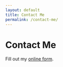 ```yaml
---
layout: default
title: Contact Me
permalink: /contact-me/
---
```


<h1>Contact Me</h1>	    	

<div id="wufoo-z10ojdwc1s0gvzp"> Fill out my <a href="https://dsour.wufoo.com/forms/z10ojdwc1s0gvzp">online form</a>. </div> <script type="text/javascript"> var z10ojdwc1s0gvzp; (function(d, t) { var s = d.createElement(t), options = { 'userName':'dsour', 'formHash':'z10ojdwc1s0gvzp', 'autoResize':true, 'height':'517', 'async':true, 'host':'wufoo.com', 'header':'show', 'ssl':true }; s.src = ('https:' == d.location.protocol ?'https://':'http://') + 'secure.wufoo.com/scripts/embed/form.js'; s.onload = s.onreadystatechange = function() { var rs = this.readyState; if (rs) if (rs != 'complete') if (rs != 'loaded') return; try { z10ojdwc1s0gvzp = new WufooForm(); z10ojdwc1s0gvzp.initialize(options); z10ojdwc1s0gvzp.display(); } catch (e) { } }; var scr = d.getElementsByTagName(t)[0], par = scr.parentNode; par.insertBefore(s, scr); })(document, 'script'); </script>